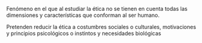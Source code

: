 Fenómeno en el que al estudiar la ética no se tienen en cuenta todas las dimensiones y características que conforman al ser humano.

Pretenden reducir la ética a costumbres sociales o culturales, motivaciones y principios psicológicos o instintos y necesidades biológicas